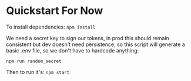 # Quickstart For Now

To install dependencies:
  `npm install`

We need a secret key to sign our tokens, in prod this should remain consistent but dev doesn't need persistence, so this script will generate a basic .env file, so we don't have to hardcode anything:

  `npm run random_secret`

Then to run it's:
  `npm start`
